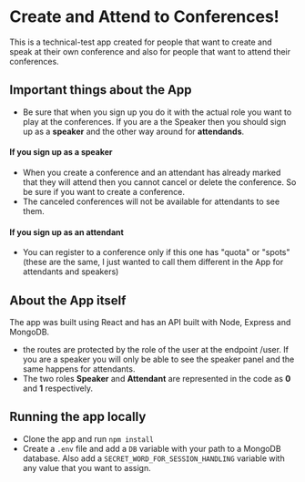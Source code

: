# Create and Attend to Conferences!

This is a technical-test app created for people that want to create and speak at their own conference and also for people that want to attend their conferences.

## Important things about the App
- Be sure that when you sign up you do it with the actual role you want to play at the conferences. If you are a the Speaker then you should sign up as a **speaker** and the other way around for **attendands**.

#### If you sign up as a speaker
- When you create a conference and an attendant has already marked that they will attend then you cannot cancel or delete the conference. So be sure if you want to create a conference.
- The canceled conferences will not be available for attendants to see them.
#### If you sign up as an attendant
- You can register to a conference only if this one has "quota" or "spots" (these are the same, I just wanted to call them different in the App for attendants and speakers)

## About the App itself

The app was built using React and has an API built with Node, Express and MongoDB.

- the routes are protected by the role of the user at the endpoint /user. If you are a speaker you will only be able to see the speaker panel and the same happens for attendants.
- The two roles **Speaker** and **Attendant** are represented in the code as **0** and **1** respectively.

## Running the app locally
-	Clone the app and run ```npm install``` 
-	Create a ```.env``` file and add a ```DB``` variable with your path to a MongoDB database. Also add  a ```SECRET_WORD_FOR_SESSION_HANDLING```  variable with any value that you want to assign.